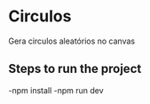 # Circulos
Gera circulos aleatórios no canvas

## Steps to run the project
-npm install
-npm run dev
